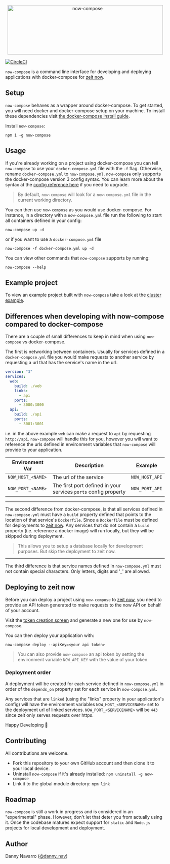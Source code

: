 <p align="center">
  <img src="https://cldup.com/liw8ofCBBw.png" width="491px" height="156px" alt="now-compose" />
</p>

[![CircleCI](https://circleci.com/gh/dannav/now-compose.svg?style=svg&circle-token=a204b7c6925f4014b03ffed857005beb2b98b97e)](https://circleci.com/gh/dannav/now-compose)

`now-compose` is a command line interface for developing and deploying applications with docker-compose for [zeit now](https://zeit.co/now).

## Setup

`now-compose` behaves as a wrapper around docker-compose. To get started, you will need docker and docker-compose setup on your machine. To install these dependencies visit [the docker-compose install guide](https://docs.docker.com/compose/install/).

Install `now-compose`:

```
npm i -g now-compose
```

## Usage

If you're already working on a project using docker-compose you can tell `now-compose` to use your `docker-compose.yml` file with the `-f` flag. Otherwise, rename `docker-compose.yml` to `now-compose.yml`. `now-compose` only supports the docker-compose version 3 config syntax. You can learn more about the syntax at the [config reference here](https://docs.docker.com/compose/compose-file/) if you need to upgrade.

> By default, `now-compose` will look for a `now-compose.yml` file in the current working directory.

You can then use `now-compose` as you would use docker-compose. For instance, in a directory with a `now-compose.yml` file run the following to start all containers defined in your config:

```
now-compose up -d
```

or if you want to use a `docker-compose.yml` file

```
now-compose -f docker-compose.yml up -d
```

You can view other commands that `now-compose` supports by running:

```
now-compose --help
```

## Example project

To view an example project built with `now-compose` take a look at the [cluster example](./examples/cluster).

## Differences when developing with now-compose compared to docker-compose

There are a couple of small differences to keep in mind when using `now-compose` vs docker-compose.

The first is networking between containers. Usually for services defined in a `docker-compose.yml` file you would make requests to another service by requesting a url that has the service's name in the url.

```yaml
version: "3"
services:
  web:
    build: ./web
    links:
      - api
    ports:
      - 3000:3000
  api:
    build: ./api
    ports:
      - 3001:3001
```

i.e. in the above example `web` can make a request to `api` by requesting `http://api`. `now-compose` will handle this for you, however you will want to reference the urls defined in environment variables that `now-compose` will provide to your application.

| Environment Var   | Description                                                     | Example        |
| ----------------- | --------------------------------------------------------------- | -------------- |
| `NOW_HOST_<NAME>` | The url of the service                                          | `NOW_HOST_API` |
| `NOW_PORT_<NAME>` | The first port defined in your services `ports` config property | `NOW_PORT_API` |

---

The second difference from docker-compose, is that all services defined in `now-compose.yml` must have a `build` property defined that points to the location of that service's `Dockerfile`. Since a `Dockerfile` must be defined for deployments to [zeit now](https://zeit.co/now). Any services that do not contain a `build` property (i.e. reference a docker image) will run locally, but they will be skipped during deployment.

> This allows you to setup a database locally for development purposes. But skip the deployment to zeit now.

---

The third difference is that service names defined in `now-compose.yml` must not contain special characters. Only letters, digits and '_' are allowed.

## Deploying to zeit now

Before you can deploy a project using `now-compose` to [zeit now](https://zeit.co/now), you need to provide
an API token generated to make requests to the now API on behalf of your account.

Visit the [token creation screen](https://zeit.co/account/tokens) and generate a new one for use by `now-compose`.

You can then deploy your application with:

```
now-compose deploy --apiKey=<your api token>
```

> You can also provide `now-compose` an api token by setting the environment variable `NOW_API_KEY` with the value of your token.


### Deployment order

A deployment will be created for each service defined in `now-compose.yml` in order of the `depends_on` property set for each service in `now-compose.yml`.

Any services that are `linked` (using the "links" property in your application's config) will have the environment variables `NOW_HOST_<SERVICENAME>` set to the deployment url of linked services. `NOW_PORT_<SERVICENAME>` will be `443` since zeit only serves requests over https.

Happy Developing 🎉

## Contributing

All contributions are welcome.

* Fork this repository to your own GitHub account and then clone it to your local device.
* Uninstall `now-compose` if it's already installed: `npm uninstall -g now-compose`
* Link it to the global module directory: `npm link`

## Roadmap

`now-compose` is still a work in progress and is considered in an "experimental" phase. However, don't let that deter you from actually using it. Once the codebase matures expect support for `static` and `Node.js` projects for local development and deployment.

## Author

Danny Navarro ([@danny_nav](https://twitter.com/danny_nav))